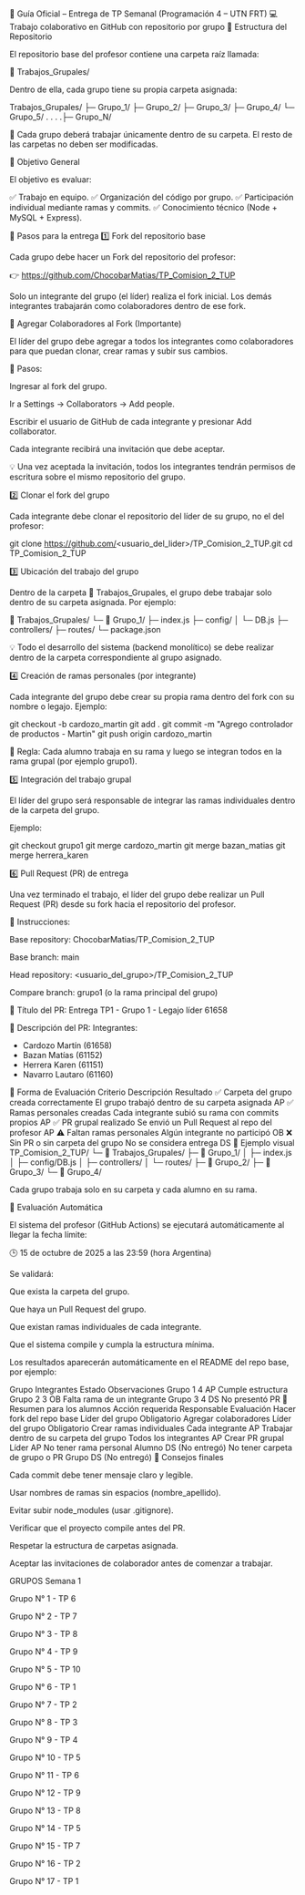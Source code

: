 📘 Guía Oficial – Entrega de TP Semanal (Programación 4 – UTN FRT)
💻 Trabajo colaborativo en GitHub con repositorio por grupo
🧭 Estructura del Repositorio

El repositorio base del profesor contiene una carpeta raíz llamada:

📂 Trabajos_Grupales/


Dentro de ella, cada grupo tiene su propia carpeta asignada:

Trabajos_Grupales/
├─ Grupo_1/
├─ Grupo_2/
├─ Grupo_3/
├─ Grupo_4/
└─ Grupo_5/
.
.
.
.├─ Grupo_N/

📌 Cada grupo deberá trabajar únicamente dentro de su carpeta.
El resto de las carpetas no deben ser modificadas.

🎯 Objetivo General

El objetivo es evaluar:

✅ Trabajo en equipo.
✅ Organización del código por grupo.
✅ Participación individual mediante ramas y commits.
✅ Conocimiento técnico (Node + MySQL + Express).

🚀 Pasos para la entrega
1️⃣ Fork del repositorio base

Cada grupo debe hacer un Fork del repositorio del profesor:

👉 https://github.com/ChocobarMatias/TP_Comision_2_TUP

Solo un integrante del grupo (el líder) realiza el fork inicial.
Los demás integrantes trabajarán como colaboradores dentro de ese fork.

📘 Agregar Colaboradores al Fork (Importante)

El líder del grupo debe agregar a todos los integrantes como colaboradores para que puedan clonar, crear ramas y subir sus cambios.

🔹 Pasos:

Ingresar al fork del grupo.

Ir a Settings → Collaborators → Add people.

Escribir el usuario de GitHub de cada integrante y presionar Add collaborator.

Cada integrante recibirá una invitación que debe aceptar.

💡 Una vez aceptada la invitación, todos los integrantes tendrán permisos de escritura sobre el mismo repositorio del grupo.

2️⃣ Clonar el fork del grupo

Cada integrante debe clonar el repositorio del líder de su grupo, no el del profesor:

git clone https://github.com/<usuario_del_lider>/TP_Comision_2_TUP.git
cd TP_Comision_2_TUP

3️⃣ Ubicación del trabajo del grupo

Dentro de la carpeta 📂 Trabajos_Grupales, el grupo debe trabajar solo dentro de su carpeta asignada.
Por ejemplo:

📂 Trabajos_Grupales/
└─ 📂 Grupo_1/
     ├─ index.js
     ├─ config/
     │   └─ DB.js
     ├─ controllers/
     ├─ routes/
     └─ package.json


💡 Todo el desarrollo del sistema (backend monolítico) se debe realizar dentro de la carpeta correspondiente al grupo asignado.

4️⃣ Creación de ramas personales (por integrante)

Cada integrante del grupo debe crear su propia rama dentro del fork con su nombre o legajo.
Ejemplo:

git checkout -b cardozo_martin
git add .
git commit -m "Agrego controlador de productos - Martin"
git push origin cardozo_martin


📘 Regla:
Cada alumno trabaja en su rama y luego se integran todos en la rama grupal (por ejemplo grupo1).

5️⃣ Integración del trabajo grupal

El líder del grupo será responsable de integrar las ramas individuales dentro de la carpeta del grupo.

Ejemplo:

git checkout grupo1
git merge cardozo_martin
git merge bazan_matias
git merge herrera_karen

6️⃣ Pull Request (PR) de entrega

Una vez terminado el trabajo, el líder del grupo debe realizar un Pull Request (PR) desde su fork hacia el repositorio del profesor.

🔹 Instrucciones:

Base repository: ChocobarMatias/TP_Comision_2_TUP

Base branch: main

Head repository: <usuario_del_grupo>/TP_Comision_2_TUP

Compare branch: grupo1 (o la rama principal del grupo)

🔹 Título del PR:
Entrega TP1 - Grupo 1 - Legajo líder 61658

🔹 Descripción del PR:
Integrantes:
- Cardozo Martín (61658)
- Bazan Matías (61152)
- Herrera Karen (61151)
- Navarro Lautaro (61160)

🧮 Forma de Evaluación
Criterio	Descripción	Resultado
✅ Carpeta del grupo creada correctamente	El grupo trabajó dentro de su carpeta asignada	AP
✅ Ramas personales creadas	Cada integrante subió su rama con commits propios	AP
✅ PR grupal realizado	Se envió un Pull Request al repo del profesor	AP
⚠️ Faltan ramas personales	Algún integrante no participó	OB
❌ Sin PR o sin carpeta del grupo	No se considera entrega	DS
🧩 Ejemplo visual
TP_Comision_2_TUP/
└─ 📂 Trabajos_Grupales/
   ├─ 📂 Grupo_1/
   │   ├─ index.js
   │   ├─ config/DB.js
   │   ├─ controllers/
   │   └─ routes/
   ├─ 📂 Grupo_2/
   ├─ 📂 Grupo_3/
   └─ 📂 Grupo_4/


Cada grupo trabaja solo en su carpeta y cada alumno en su rama.

🧠 Evaluación Automática

El sistema del profesor (GitHub Actions) se ejecutará automáticamente al llegar la fecha límite:

🕒 15 de octubre de 2025 a las 23:59 (hora Argentina)

Se validará:

Que exista la carpeta del grupo.

Que haya un Pull Request del grupo.

Que existan ramas individuales de cada integrante.

Que el sistema compile y cumpla la estructura mínima.

Los resultados aparecerán automáticamente en el README del repo base, por ejemplo:

Grupo	Integrantes	Estado	Observaciones
Grupo 1	4	AP	Cumple estructura
Grupo 2	3	OB	Falta rama de un integrante
Grupo 3	4	DS	No presentó PR
📘 Resumen para los alumnos
Acción requerida	Responsable	Evaluación
Hacer fork del repo base	Líder del grupo	Obligatorio
Agregar colaboradores	Líder del grupo	Obligatorio
Crear ramas individuales	Cada integrante	AP
Trabajar dentro de su carpeta del grupo	Todos los integrantes	AP
Crear PR grupal	Líder	AP
No tener rama personal	Alumno	DS (No entregó)
No tener carpeta de grupo o PR	Grupo	DS (No entregó)
💬 Consejos finales

Cada commit debe tener mensaje claro y legible.

Usar nombres de ramas sin espacios (nombre_apellido).

Evitar subir node_modules (usar .gitignore).

Verificar que el proyecto compile antes del PR.

Respetar la estructura de carpetas asignada.

Aceptar las invitaciones de colaborador antes de comenzar a trabajar.


GRUPOS	      Semana 1

Grupo N° 1 -	TP 6
   
Grupo N° 2 -	TP 7

Grupo N° 3 -	TP 8

Grupo N° 4 -	TP 9

Grupo N° 5 -	TP 10

Grupo N° 6 -	TP 1

Grupo N° 7 -	TP 2

Grupo N° 8 -	TP 3

Grupo N° 9 -	TP 4

Grupo N° 10 -	TP 5

Grupo N° 11 -	TP 6

Grupo N° 12 -	TP 9

Grupo N° 13 -	TP 8

Grupo N° 14 -	TP 5

Grupo N° 15 -	TP 7

Grupo N° 16 -	TP 2

Grupo N° 17 -	TP 1
